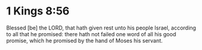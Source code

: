 # 1 Kings 8:56

Blessed [be] the LORD, that hath given rest unto his people Israel, according to all that he promised: there hath not failed one word of all his good promise, which he promised by the hand of Moses his servant.
